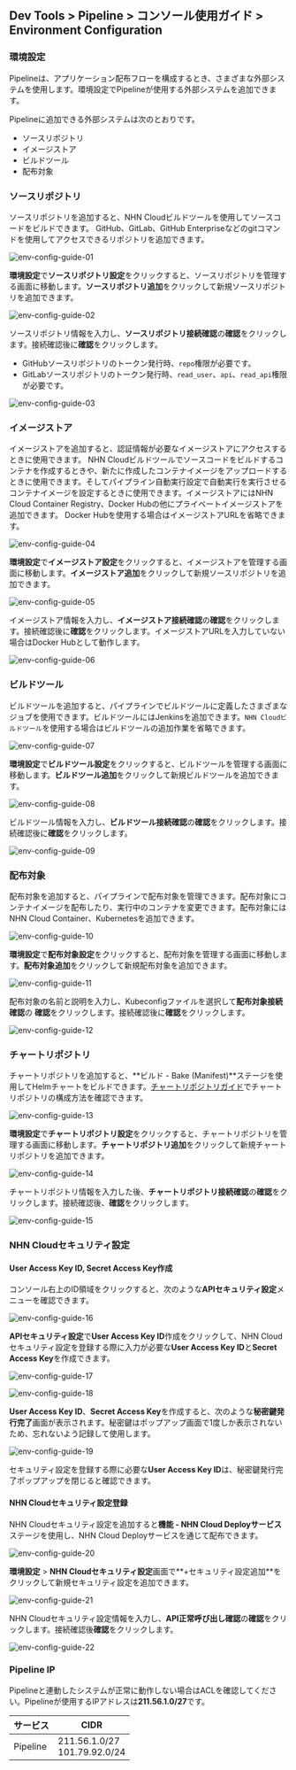 ## Dev Tools > Pipeline > コンソール使用ガイド > Environment Configuration

### 環境設定

Pipelineは、アプリケーション配布フローを構成するとき、さまざまな外部システムを使用します。環境設定でPipelineが使用する外部システムを追加できます。

Pipelineに追加できる外部システムは次のとおりです。
- ソースリポジトリ
- イメージストア
- ビルドツール
- 配布対象

### ソースリポジトリ

ソースリポジトリを追加すると、NHN Cloudビルドツールを使用してソースコードをビルドできます。 GitHub、GitLab、GitHub Enterpriseなどのgitコマンドを使用してアクセスできるリポジトリを追加できます。

![env-config-guide-01](https://kr1-api-object-storage.nhncloudservice.com/v1/AUTH_2acdfabf4efe4efc8a04c00b348110c9/cdn_origin/prod_pipeline/2024-10-29/env-config-guide-02.png)

**環境設定**で**ソースリポジトリ設定**をクリックすると、ソースリポジトリを管理する画面に移動します。**ソースリポジトリ追加**をクリックして新規ソースリポジトリを追加できます。

![env-config-guide-02](https://kr1-api-object-storage.nhncloudservice.com/v1/AUTH_2acdfabf4efe4efc8a04c00b348110c9/cdn_origin/prod_pipeline/2024-10-29/env-config-guide-02.png)

ソースリポジトリ情報を入力し、**ソースリポジトリ接続確認**の**確認**をクリックします。接続確認後に**確認**をクリックします。
- GitHubソースリポジトリのトークン発行時、`repo`権限が必要です。
- GitLabソースリポジトリのトークン発行時、`read_user`、`api`、`read_api`権限が必要です。

![env-config-guide-03](http://static.toastoven.net/prod_pipeline/2023-03-28/env-config-guide-03.png)

### イメージストア

イメージストアを追加すると、認証情報が必要なイメージストアにアクセスするときに使用できます。 NHN Cloudビルドツールでソースコードをビルドするコンテナを作成するときや、新たに作成したコンテナイメージをアップロードするときに使用できます。そしてパイプライン自動実行設定で自動実行を実行させるコンテナイメージを設定するときに使用できます。イメージストアにはNHN Cloud Container Registry、Docker Hubの他にプライベートイメージストアを追加できます。 Docker Hubを使用する場合はイメージストアURLを省略できます。

![env-config-guide-04](http://static.toastoven.net/prod_pipeline/2023-03-28/env-config-guide-04.png)

**環境設定**で**イメージストア設定**をクリックすると、イメージストアを管理する画面に移動します。**イメージストア追加**をクリックして新規ソースリポジトリを追加できます。

![env-config-guide-05](http://static.toastoven.net/prod_pipeline/2023-03-28/env-config-guide-05.png)

イメージストア情報を入力し、**イメージストア接続確認**の**確認**をクリックします。接続確認後に**確認**をクリックします。イメージストアURLを入力していない場合はDocker Hubとして動作します。

![env-config-guide-06](http://static.toastoven.net/prod_pipeline/2023-03-28/env-config-guide-06.png)

### ビルドツール

ビルドツールを追加すると、パイプラインでビルドツールに定義したさまざまなジョブを使用できます。ビルドツールにはJenkinsを追加できます。`NHN Cloudビルドツール`を使用する場合はビルドツールの追加作業を省略できます。

![env-config-guide-07](http://static.toastoven.net/prod_pipeline/2023-03-28/env-config-guide-07.png)

**環境設定**で**ビルドツール設定**をクリックすると、ビルドツールを管理する画面に移動します。**ビルドツール追加**をクリックして新規ビルドツールを追加できます。

![env-config-guide-08](http://static.toastoven.net/prod_pipeline/2023-03-28/env-config-guide-08.png)

ビルドツール情報を入力し、**ビルドツール接続確認**の**確認**をクリックします。接続確認後に**確認**をクリックします。

![env-config-guide-09](http://static.toastoven.net/prod_pipeline/2023-03-28/env-config-guide-09.png)

### 配布対象

配布対象を追加すると、パイプラインで配布対象を管理できます。配布対象にコンテナイメージを配布したり、実行中のコンテナを変更できます。配布対象にはNHN Cloud Container、Kubernetesを追加できます。

![env-config-guide-10](http://static.toastoven.net/prod_pipeline/2023-03-28/env-config-guide-10.png)

**環境設定**で**配布対象設定**をクリックすると、配布対象を管理する画面に移動します。**配布対象追加**をクリックして新規配布対象を追加できます。

![env-config-guide-11](http://static.toastoven.net/prod_pipeline/2023-03-28/env-config-guide-11.png)

配布対象の名前と説明を入力し、Kubeconfigファイルを選択して**配布対象接続確認**の **確認**をクリックします。接続確認後に**確認**をクリックします。

![env-config-guide-12](http://static.toastoven.net/prod_pipeline/2023-03-28/env-config-guide-12.png)

### チャートリポジトリ

チャートリポジトリを追加すると、**ビルド - Bake (Manifest)**ステージを使用してHelmチャートをビルドできます。[チャートリポジトリガイド](https://helm.sh/docs/topics/chart_repository/)でチャートリポジトリの構成方法を確認できます。

![env-config-guide-13](http://static.toastoven.net/prod_pipeline/2023-03-28/env-config-guide-13.png)

**環境設定**で**チャートリポジトリ設定**をクリックすると、チャートリポジトリを管理する画面に移動します。**チャートリポジトリ追加**をクリックして新規チャートリポジトリを追加できます。

![env-config-guide-14](http://static.toastoven.net/prod_pipeline/2024-04-23/env-config-guide-14.png)

チャートリポジトリ情報を入力した後、**チャートリポジトリ接続確認**の**確認**をクリックします。接続確認後、**確認**をクリックします。

![env-config-guide-15](http://static.toastoven.net/prod_pipeline/2023-03-28/env-config-guide-15.png)

### NHN Cloudセキュリティ設定

#### User Access Key ID, Secret Access Key作成

コンソール右上のID領域をクリックすると、次のような**APIセキュリティ設定**メニューを確認できます。

![env-config-guide-16](https://kr1-api-object-storage.nhncloudservice.com/v1/AUTH_2acdfabf4efe4efc8a04c00b348110c9/cdn_origin/prod_pipeline/2023-12-19/env-config-guide-16.png)

**APIセキュリティ設定**で**User Access Key ID**作成をクリックして、NHN Cloudセキュリティ設定を登録する際に入力が必要な**User Access Key ID**と**Secret Access Key**を作成できます。

![env-config-guide-17](https://kr1-api-object-storage.nhncloudservice.com/v1/AUTH_2acdfabf4efe4efc8a04c00b348110c9/cdn_origin/prod_pipeline/2023-12-19/env-config-guide-17.png)

![env-config-guide-18](https://kr1-api-object-storage.nhncloudservice.com/v1/AUTH_2acdfabf4efe4efc8a04c00b348110c9/cdn_origin/prod_pipeline/2023-12-19/env-config-guide-18.png)

**User Access Key ID**、**Secret Access Key**を作成すると、次のような**秘密鍵発行完了**画面が表示されます。秘密鍵はポップアップ画面で1度しか表示されないため、忘れないよう記録して使用します。

![env-config-guide-19](https://kr1-api-object-storage.nhncloudservice.com/v1/AUTH_2acdfabf4efe4efc8a04c00b348110c9/cdn_origin/prod_pipeline/2023-12-19/env-config-guide-19.png)

セキュリティ設定を登録する際に必要な**User Access Key ID**は、秘密鍵発行完了ポップアップを閉じると確認できます。

#### NHN Cloudセキュリティ設定登録
NHN Cloudセキュリティ設定を追加すると**機能 - NHN Cloud Deployサービス**ステージを使用し、NHN Cloud Deployサービスを通じて配布できます。

![env-config-guide-20](https://kr1-api-object-storage.nhncloudservice.com/v1/AUTH_2acdfabf4efe4efc8a04c00b348110c9/cdn_origin/prod_pipeline/2023-12-19/env-config-guide-20.png)

**環境設定** > **NHN Cloudセキュリティ設定**画面で**+セキュリティ設定追加**をクリックして新規セキュリティ設定を追加できます。

![env-config-guide-21](https://kr1-api-object-storage.nhncloudservice.com/v1/AUTH_2acdfabf4efe4efc8a04c00b348110c9/cdn_origin/prod_pipeline/2023-12-19/env-config-guide-21.png)

NHN Cloudセキュリティ設定情報を入力し、**API正常呼び出し確認**の**確認**をクリックします。接続確認後**確認**をクリックします。

![env-config-guide-22](https://kr1-api-object-storage.nhncloudservice.com/v1/AUTH_2acdfabf4efe4efc8a04c00b348110c9/cdn_origin/prod_pipeline/2023-12-19/env-config-guide-22.png)

### Pipeline IP
Pipelineと連動したシステムが正常に動作しない場合はACLを確認してください。Pipelineが使用するIPアドレスは**211.56.1.0/27**です。

| サービス | CIDR            |
|---|-----------------|
| Pipeline | 211.56.1.0/27<br/>101.79.92.0/24 |
